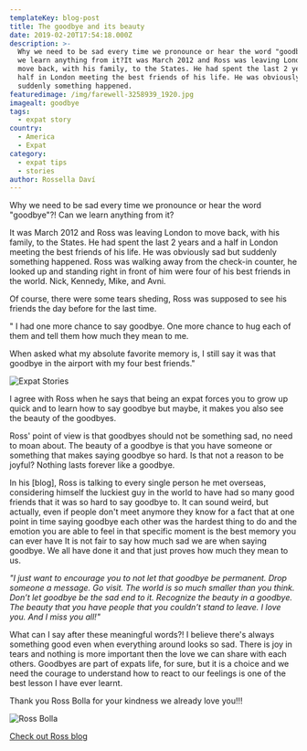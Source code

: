 ```yaml
---
templateKey: blog-post
title: The goodbye and its beauty
date: 2019-02-20T17:54:18.000Z
description: >-
  Why we need to be sad every time we pronounce or hear the word "goodbye"?! Can
  we learn anything from it?I​t was March 2012 and Ross was leaving London to
  move back, with his family, to the States. He had spent the last 2 years and a
  half in London meeting the best friends of his life. He was obviously sad but
  suddenly something happened.
featuredimage: /img/farewell-3258939_1920.jpg
imagealt: goodbye
tags:
  - expat story
country:
  - America
  - Expat
category:
  - expat tips
  - stories
author: Rossella Daví
---
```


Why we need to be sad every time we pronounce or hear the word "goodbye"?! Can we learn anything from it?

It was March 2012 and Ross was leaving London to move back, with his family, to the States. He had spent the last 2 years and a half in London meeting the best friends of his life. He was obviously sad but suddenly something happened. Ross was walking away from the check-in counter, he looked up and standing right in front of him were four of his best friends in the world. Nick, Kennedy, Mike, and Avni.

Of course, there were some tears sheding, Ross was supposed to see his friends the day before for the last time.

" I had one more chance to say goodbye. One more chance to hug each of them and tell them how much they mean to me.

When asked what my absolute favorite memory is, I still say it was that goodbye in the airport with my four best friends."

![Expat Stories](/img/uploads/2019/05/statistiche.jpg)

I agree with Ross when he says that being an expat forces you to grow up quick and to learn how to say goodbye but maybe, it makes you also see the beauty of the goodbyes.

Ross' point of view is that goodbyes should not be something sad, no need to moan about. The beauty of a goodbye is that you have someone or something that makes saying goodbye so hard. Is that not a reason to be joyful? Nothing lasts forever like a goodbye.

In his [blog], Ross is talking to every single person he met overseas, considering himself the luckiest guy in the world to have had so many good friends that it was so hard to say goodbye to. It can sound weird, but actually, even if people don't meet anymore they know for a fact that at one point in time saying goodbye each other was the hardest thing to do and the emotion you are able to feel in that specific moment is the best memory you can ever have It is not fair to say how much sad we are when saying goodbye. We all have done it and that just proves how much they mean to us.

_"I just want to encourage you to not let that goodbye be permanent. Drop someone a message. Go visit. The world is so much smaller than you think. Don’t let goodbye be the sad end to it. Recognize the beauty in a goodbye. The beauty that you have people that you couldn’t stand to leave. I love you. And I miss you all!"_

What can I say after these meaningful words?! I believe there's always something good even when everything around looks so sad. There is joy in tears and nothing is more important then the love we can share with each others. Goodbyes are part of expats life, for sure, but it is a choice and we need the courage to understand how to react to our feelings is one of the best lesson I have ever learnt.

Thank you Ross Bolla for your kindness we already love you!!!

![Ross Bolla ](/img/uploads/2019/02/IMG_1578-768x1152.jpg)

[Check out Ross blog](https://www.rossbolla.com)
